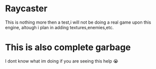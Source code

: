 # Raycaster
This is nothing more then a test,i will not be doing a real game upon this engine,
altough i plan in adding textures,enemies,etc.

# This is also complete garbage
I dont know what im doing if you are seeing this help :sob:

